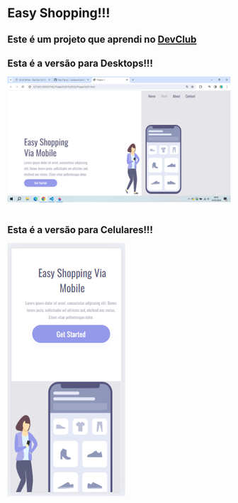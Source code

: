 <h1>Easy Shopping!!!</h1>

<h2>Este é um projeto que aprendi no <a href="http://rodolfomori.com.br/devclub">DevClub</a></h2>

<h2>Esta é a versão para Desktops!!!</h2>

<img src="https://github.com/AndersonCarlini/DevClub/blob/Master/HTML/Projeto%201%20CSS/Easy%20Shopping.png?raw=true">

<br>
<br>

<h2>Esta é a versão para Celulares!!!</h2>

<img src="https://github.com/AndersonCarlini/DevClub/blob/Master/HTML/Projeto%201%20CSS/Easy%20Shopping%20Cel.png?raw=true">
